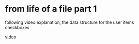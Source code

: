 # from life of a file part 1
following video explanation, the data structure for the  user items checkboxes

[video](https://youtu.be/XpDsk374LDE)
